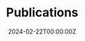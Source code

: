 ---
title: "Publications"  # Add a page title.
summary: "Collection of publications"  # Add a page description.
date: "2024-02-22T00:00:00Z"  # Add today's date.
type: "widget_page"  # Page type is a Widget Page
---